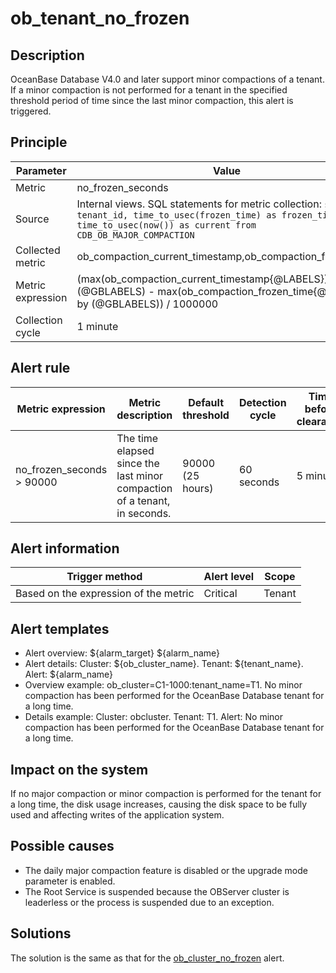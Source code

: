 # ob_tenant_no_frozen

## Description

OceanBase Database V4.0 and later support minor compactions of a tenant. If a minor compaction is not performed for a tenant in the specified threshold period of time since the last minor compaction, this alert is triggered.

## Principle

| Parameter | Value |
| --- | --- |
| Metric | no_frozen_seconds |
| Source | Internal views. SQL statements for metric collection: ```select tenant_id, time_to_usec(frozen_time) as frozen_time, time_to_usec(now()) as current from CDB_OB_MAJOR_COMPACTION``` |
| Collected metric | ob_compaction_current_timestamp,ob_compaction_frozen_time |
| Metric expression | (max(ob_compaction_current_timestamp{@LABELS}) by (@GBLABELS) - max(ob_compaction_frozen_time{@LABELS}) by (@GBLABELS)) / 1000000 |
| Collection cycle | 1 minute |

## Alert rule

| Metric expression | Metric description | Default threshold | Detection cycle | Time before clearance |
| --- | --- | --- | --- | --- |
| no_frozen_seconds > 90000 | The time elapsed since the last minor compaction of a tenant, in seconds. | 90000 (25 hours) | 60 seconds | 5 minutes |

## Alert information

| Trigger method | Alert level | Scope |
| --- | --- | --- |
| Based on the expression of the metric | Critical | Tenant |

## Alert templates

* Alert overview: ${alarm_target} ${alarm_name}
* Alert details: Cluster: ${ob_cluster_name}. Tenant: ${tenant_name}. Alert: ${alarm_name}
* Overview example: ob_cluster=C1-1000:tenant_name=T1. No minor compaction has been performed for the OceanBase Database tenant for a long time.
* Details example: Cluster: obcluster. Tenant: T1. Alert: No minor compaction has been performed for the OceanBase Database tenant for a long time.

## Impact on the system

If no major compaction or minor compaction is performed for the tenant for a long time, the disk usage increases, causing the disk space to be fully used and affecting writes of the application system.

## Possible causes

* The daily major compaction feature is disabled or the upgrade mode parameter is enabled.
* The Root Service is suspended because the OBServer cluster is leaderless or the process is suspended due to an exception.

## Solutions

The solution is the same as that for the [ob_cluster_no_frozen](../200.ob-alert/900.ob_cluster_no_frozen.md) alert.
